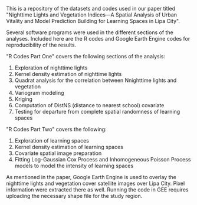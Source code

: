 This is a repository of the datasets and codes used in our paper titled "Nighttime Lights and Vegetation Indices—A Spatial Analysis of Urban Vitality and Model Prediction Building for Learning Spaces in Lipa City". 

Several software programs were used in the different sections of the analyses. Included here are the R codes and Google Earth Engine codes for reproducibility of the results. 

"R Codes Part One" covers the following sections of the analysis:
  1. Exploration of nighttime lights
  2. Kernel density estimation of nighttime lights
  3. Quadrat analysis for the correlation between Nnighttime lights and vegetation
  4. Variogram modeling
  5. Kriging
  6. Computation of DistNS (distance to nearest school) covariate
  7. Testing for departure from complete spatial randomness of learning spaces

"R Codes Part Two" covers the following:
  1. Exploration of learning spaces
  3. Kernel density estimation of learning spaces
  4. Covariate spatial image preparation
  5. Fitting Log-Gaussian Cox Process and Inhomogeneous Poisson Process models to model the intensity of learning spaces

As mentioned in the paper, Google Earth Engine is used to overlay the nighttime lights and vegetation cover satellite images over Lipa City. Pixel information were extracted there as well. Running the code in GEE requires uploading the necessary shape file for the study region. 
